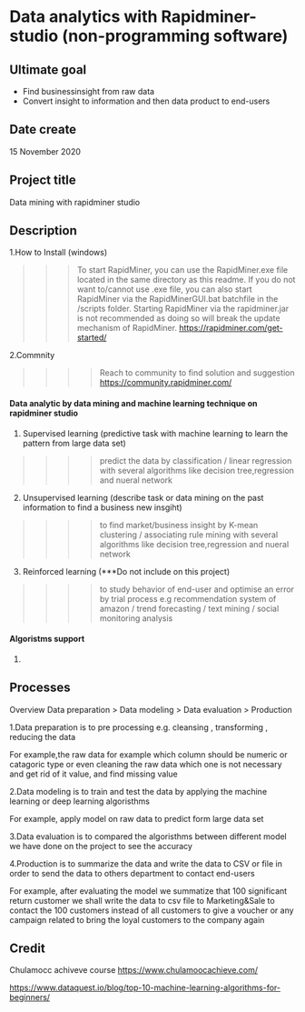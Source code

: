 # Data analytics with Rapidminer-studio (non-programming software)
## Ultimate goal
- Find businessinsight from raw data
- Convert insight to information and then data product to end-users
## Date create 
15 November 2020
## Project title
Data mining with rapidminer studio
## Description
1.How to Install (windows)
>>>To start RapidMiner, you can use the RapidMiner.exe file located in the same directory as this readme. If you do not want to/cannot use .exe file, you can also start RapidMiner via the RapidMinerGUI.bat batchfile in the /scripts folder. Starting RapidMiner via the rapidminer.jar is not recommended as doing so will break the update mechanism of RapidMiner. https://rapidminer.com/get-started/

2.Commnity 
>>>>Reach to community to find solution and suggestion https://community.rapidminer.com/

#### Data analytic by data mining and machine learning technique on rapidminer studio
1. Supervised learning (predictive task with machine learning to learn the pattern from large data set) 

>>>> predict the data by classification / linear regression with several algorithms like decision tree,regression and nueral network 

2. Unsupervised learning (describe task or data mining on the past information to find a business new insgiht)

>>>> to find market/business insight  by K-mean clustering / associating rule mining with several algorithms like decision tree,regression and nueral network

3. Reinforced learning (***Do not include on this project)

>>>> to study behavior of end-user and optimise an error by trial process e.g recommendation system of amazon / trend forecasting / text mining / social monitoring analysis 

#### Algoristms support

1. 

## Processes 

Overview  Data preparation > Data modeling > Data evaluation > Production

1.Data preparation is to pre processing e.g. cleansing , transforming , reducing the data 

For example,the raw data for example which column should be numeric or catagoric type or even cleaning the raw data which one is not necessary and get rid of it value, and find missing value 

2.Data modeling is to train and test the data by applying the machine learning or deep learning algoristhms 

For example, apply model on raw data to predict form large data set

3.Data evaluation is to compared the algoristhms between different model we have done on the project to see the accuracy 

4.Production is to summarize the data and write the data to CSV or file in order to send the data to others department to contact end-users

For example, after evaluating the model we summatize that 100 significant return customer we shall write the data to csv file to Marketing&Sale to contact the 100 customers instead of all customers to give a voucher or any campaign related to bring the loyal customers to the company again 

## Credit 

Chulamocc achiveve course https://www.chulamoocachieve.com/

https://www.dataquest.io/blog/top-10-machine-learning-algorithms-for-beginners/

